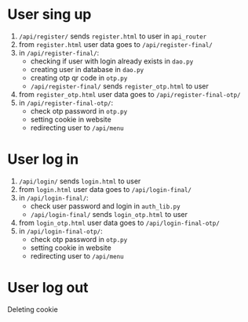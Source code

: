 # User sing up
1. `/api/register/` sends `register.html` to user in `api_router`
2. from `register.html` user data goes to `/api/register-final/`
3. in `/api/register-final/`:
    * checking if user with login already exists in `dao.py`
    * creating user in database in `dao.py`
    * creating otp qr code in `otp.py`
    * `/api/register-final/` sends `register_otp.html` to user
4. from `register_otp.html` user data goes to `/api/register-final-otp/`
5. in `/api/register-final-otp/`:
    * check otp password in `otp.py`
    * setting cookie in website
    * redirecting user to `/api/menu`
# User log in

1. `/api/login/` sends `login.html` to user
2. from `login.html` user data goes to `/api/login-final/`
3. in `/api/login-final/`:
    * check user password and login in `auth_lib.py`
    * `/api/login-final/` sends `login_otp.html` to user
4. from `login_otp.html` user data goes to `/api/login-final-otp/`
5. in `/api/login-final-otp/`:
    * check otp password in `otp.py`
    * setting cookie in website
    * redirecting user to `/api/menu`

# User log out
Deleting cookie